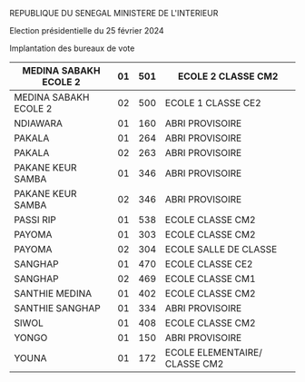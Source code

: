 REPUBLIQUE DU SENEGAL MINISTERE DE L'INTERIEUR

Election présidentielle du 25 février 2024

Implantation des bureaux de vote

| MEDINA SABAKH ECOLE 2 | 01 | 501 | ECOLE 2 CLASSE CM2 |
| - | - | - | - |
| MEDINA SABAKH ECOLE 2 | 02 | 500 | ECOLE 1 CLASSE CE2 |
| NDIAWARA | 01 | 160 | ABRI PROVISOIRE |
| PAKALA | 01 | 264 | ABRI PROVISOIRE |
| PAKALA | 02 | 263 | ABRI PROVISOIRE |
| PAKANE KEUR SAMBA | 01 | 346 | ABRI PROVISOIRE |
| PAKANE KEUR SAMBA | 02 | 346 | ABRI PROVISOIRE |
| PASSI RIP | 01 | 538 | ECOLE CLASSE CM2 |
| PAYOMA | 01 | 303 | ECOLE CLASSE CM2 |
| PAYOMA | 02 | 304 | ECOLE SALLE DE CLASSE |
| SANGHAP | 01 | 470 | ECOLE CLASSE CE2 |
| SANGHAP | 02 | 469 | ECOLE CLASSE CM1 |
| SANTHIE MEDINA | 01 | 402 | ECOLE CLASSE CM2 |
| SANTHIE SANGHAP | 01 | 334 | ABRI PROVISOIRE |
| SIWOL | 01 | 408 | ECOLE CLASSE CM2 |
| YONGO | 01 | 150 | ABRI PROVISOIRE |
| YOUNA | 01 | 172 | ECOLE ELEMENTAIRE/ CLASSE CM2 |

<!-- PageNumber="11/19" -->
